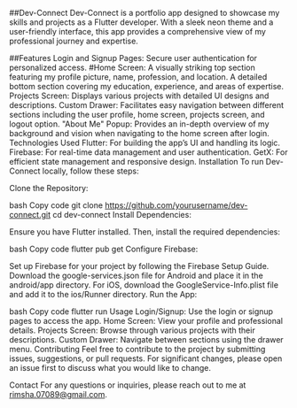 ##Dev-Connect
Dev-Connect is a portfolio app designed to showcase my skills and projects as a Flutter developer. With a sleek neon theme and a user-friendly interface, this app provides a comprehensive view of my professional journey and expertise.

##Features
Login and Signup Pages: Secure user authentication for personalized access.
#Home Screen:
A visually striking top section featuring my profile picture, name, profession, and location.
A detailed bottom section covering my education, experience, and areas of expertise.
Projects Screen: Displays various projects with detailed UI designs and descriptions.
Custom Drawer: Facilitates easy navigation between different sections including the user profile, home screen, projects screen, and logout option.
"About Me" Popup: Provides an in-depth overview of my background and vision when navigating to the home screen after login.
Technologies Used
Flutter: For building the app’s UI and handling its logic.
Firebase: For real-time data management and user authentication.
GetX: For efficient state management and responsive design.
Installation
To run Dev-Connect locally, follow these steps:

Clone the Repository:

bash
Copy code
git clone https://github.com/yourusername/dev-connect.git
cd dev-connect
Install Dependencies:

Ensure you have Flutter installed. Then, install the required dependencies:

bash
Copy code
flutter pub get
Configure Firebase:

Set up Firebase for your project by following the Firebase Setup Guide.
Download the google-services.json file for Android and place it in the android/app directory.
For iOS, download the GoogleService-Info.plist file and add it to the ios/Runner directory.
Run the App:

bash
Copy code
flutter run
Usage
Login/Signup: Use the login or signup pages to access the app.
Home Screen: View your profile and professional details.
Projects Screen: Browse through various projects with their descriptions.
Custom Drawer: Navigate between sections using the drawer menu.
Contributing
Feel free to contribute to the project by submitting issues, suggestions, or pull requests. For significant changes, please open an issue first to discuss what you would like to change.


Contact
For any questions or inquiries, please reach out to me at rimsha.07089@gmail.com.

